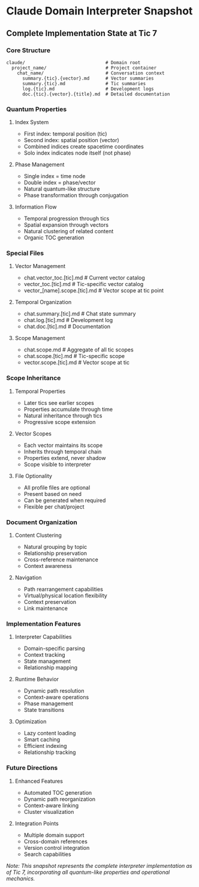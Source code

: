 # Claude Domain Interpreter Snapshot
## Complete Implementation State at Tic 7

### Core Structure
```
claude/                              # Domain root
  project_name/                      # Project container
    chat_name/                       # Conversation context
      summary.{tic}.{vector}.md      # Vector summaries
      summary.{tic}.md               # Tic summaries
      log.{tic}.md                   # Development logs
      doc.{tic}.{vector}.{title}.md  # Detailed documentation
```

### Quantum Properties

1. Index System
   - First index: temporal position (tic)
   - Second index: spatial position (vector)
   - Combined indices create spacetime coordinates
   - Solo index indicates node itself (not phase)

2. Phase Management
   - Single index = time node
   - Double index = phase/vector
   - Natural quantum-like structure
   - Phase transformation through conjugation

3. Information Flow
   - Temporal progression through tics
   - Spatial expansion through vectors
   - Natural clustering of related content
   - Organic TOC generation

### Special Files

1. Vector Management
   - chat.vector_toc.[tic].md        # Current vector catalog
   - vector_toc.[tic].md             # Tic-specific vector catalog
   - vector_[name].scope.[tic].md    # Vector scope at tic point

2. Temporal Organization
   - chat.summary.[tic].md           # Chat state summary
   - chat.log.[tic].md               # Development log
   - chat.doc.[tic].md               # Documentation

3. Scope Management
   - chat.scope.md                   # Aggregate of all tic scopes
   - chat.scope.[tic].md             # Tic-specific scope
   - vector.scope.[tic].md           # Vector scope at tic

### Scope Inheritance

1. Temporal Properties
   - Later tics see earlier scopes
   - Properties accumulate through time
   - Natural inheritance through tics
   - Progressive scope extension

2. Vector Scopes
   - Each vector maintains its scope
   - Inherits through temporal chain
   - Properties extend, never shadow
   - Scope visible to interpreter

3. File Optionality
   - All profile files are optional
   - Present based on need
   - Can be generated when required
   - Flexible per chat/project

### Document Organization

1. Content Clustering
   - Natural grouping by topic
   - Relationship preservation
   - Cross-reference maintenance
   - Context awareness

2. Navigation
   - Path rearrangement capabilities
   - Virtual/physical location flexibility
   - Context preservation
   - Link maintenance

### Implementation Features

1. Interpreter Capabilities
   - Domain-specific parsing
   - Context tracking
   - State management
   - Relationship mapping

2. Runtime Behavior
   - Dynamic path resolution
   - Context-aware operations
   - Phase management
   - State transitions

3. Optimization
   - Lazy content loading
   - Smart caching
   - Efficient indexing
   - Relationship tracking

### Future Directions

1. Enhanced Features
   - Automated TOC generation
   - Dynamic path reorganization
   - Context-aware linking
   - Cluster visualization

2. Integration Points
   - Multiple domain support
   - Cross-domain references
   - Version control integration
   - Search capabilities

*Note: This snapshot represents the complete interpreter implementation as of Tic 7, incorporating all quantum-like properties and operational mechanics.*